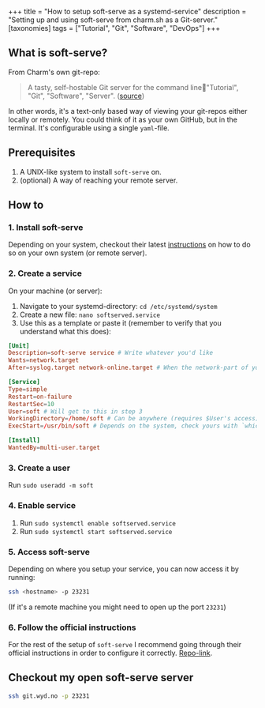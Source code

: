 +++
title = "How to setup soft-serve as a systemd-service"
description = "Setting up and using soft-serve from charm.sh as a Git-server."
[taxonomies]
tags = ["Tutorial", "Git", "Software", "DevOps"]
+++

## What is soft-serve?

From Charm's own git-repo:

> A tasty, self-hostable Git server for the command line🍦"Tutorial", "Git",
> "Software", "Server". ([source][soft_serve])

In other words, it's a text-only based way of viewing your git-repos either
locally or remotely. You could think of it as your own GitHub, but in the
terminal. It's configurable using a single `yaml`-file.

## Prerequisites

1. A UNIX-like system to install `soft-serve` on.
1. (optional) A way of reaching your remote server.

## How to
### 1. Install soft-serve

Depending on your system, checkout their latest
[instructions][soft_serve_instructions] on how to do so on your own system (or
remote server).

### 2. Create a service

On your machine (or server):
1. Navigate to your systemd-directory: `cd /etc/systemd/system`
1. Create a new file: `nano softserved.service`
1. Use this as a template or paste it (remember to verify that you understand what this does):

```conf
[Unit]
Description=soft-serve service # Write whatever you'd like
Wants=network.target
After=syslog.target network-online.target # When the network-part of your machine is online and ready

[Service]
Type=simple
Restart=on-failure
RestartSec=10
User=soft # Will get to this in step 3
WorkingDirectory=/home/soft # Can be anywhere (requires $User's access)
ExecStart=/usr/bin/soft # Depends on the system, check yours with `which soft`

[Install]
WantedBy=multi-user.target
```


### 3. Create a user

Run `sudo useradd -m soft`

### 4. Enable service

1. Run `sudo systemctl enable softserved.service`
1. Run `sudo systemctl start softserved.service`

### 5. Access soft-serve

Depending on where you setup your service, you can now access it by running:
```bash
ssh <hostname> -p 23231
```

(If it's a remote machine you might need to open up the port `23231`)

### 6. Follow the official instructions

For the rest of the setup of `soft-serve` I recommend going through their official
instructions in order to configure it correctly. [Repo-link][soft_serve].


## Checkout my open soft-serve server

```bash
ssh git.wyd.no -p 23231
```

[soft_serve]: https://github.com/charmbracelet/soft-serve
[soft_serve_instructions]: https://github.com/charmbracelet/soft-serve#installation
